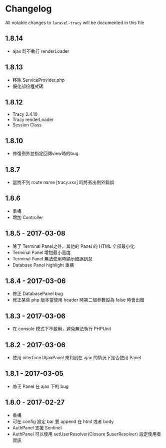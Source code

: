 # Changelog

All notable changes to `laravel-tracy` will be documented in this file

## 1.8.14
- ajax 時不執行 renderLoader

## 1.8.13
- 移除 ServiceProvider.php
- 優化部份程式碼

## 1.8.12
- Tracy 2.4.10
- Tracy renderLoader
- Session Class

## 1.8.10
- 修復例外並指定回傳view時的bug

## 1.8.7
- 當找不到 route name [tracy.xxx] 時將丟出例外錯誤

## 1.8.6
- 重構
- 增加 Controller

## 1.8.5 - 2017-03-08

- 除了 Terminal Panel之外，其他的 Panel 的 HTML 全部最小化
- Terminal Panel 增加最小高度
- Terminal Panel 無法使用時顯示錯誤訊息
- Database Panel highlight 重構

## 1.8.4 - 2017-03-06

- 修正 DatabasePanel bug
- 修正某些 php 版本當使用 header 時第二個參數設為 false 時會出錯

## 1.8.3 - 2017-03-06

- 在 console 模式下不啟用，避免無法執行 PHPUnit

## 1.8.2 - 2017-03-06

- 使用 interface IAjaxPanel 來判別在 ajax 的情況下是否使用 Panel

## 1.8.1 - 2017-03-05

- 修正 Panel 在 ajax 下的 bug

## 1.8.0 - 2017-02-27

- 重構
- 可在 config 設定 bar 要 append 在 html 或者 body
- AuthPanel 支援 Sentinel
- AuthPanel 可以使用 setUserResolver(Closure $userResolver) 設定使用者資訊
